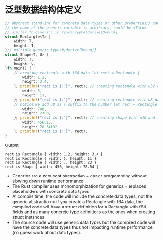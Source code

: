 # 泛型数据结构体定义

```rust
// abstract stand-ins for concrete data types or other properties// can be used with structs, functions, methods, etc. to help eliminate duplicate code// gives flexibility to data types// defined with <T> (T: generic type variable)
// the name of the generic variable is arbitrary, could be <Toto>
// similar to generics in TypeScrypt#[derive(Debug)]
struct Rectangle<T> {
    width: T,
    height: T,
}// multiple generic types#[derive(Debug)]
struct Shape<T, U> {
    width: T,
    height: U,
}fn main() {
    // creating rectangle with f64 data let rect = Rectangle {
        width: 1.2,
        height: 3.4,
    }; println!("rect is {:?}", rect); // creating rectangle with u32 data let rect = Rectangle {
        width: 5,
        height: 11,
    }; println!("rect is {:?}", rect); // creating rectangle with u8 data
    // notice we add u8 as a suffix to the number let rect = Rectangle {
        width: 7u8,
        height: 23u8,
    }; println!("rect is {:?}", rect); // creating shape with u16 and f32 data let rect = Shape {
        width: 456u16,
        height: 78.54f32,
    }; println!("rect is {:?}", rect);
}
```
Output
```
rect is Rectangle { width: 1.2, height: 3.4 }
rect is Rectangle { width: 5, height: 11 }
rect is Rectangle { width: 7, height: 23 }
rect is Shape { width: 456, height: 78.54 }
```

-   Generics are a zero cost abstraction = easier programming without slowing down runtime performance
-   The Rust compiler uses monomorphization for generics = replaces placeholders with concrete data types
-   At compile time, the code will include the concrete data types, not the generic abstraction = if you create a Rectangle with f64 data, the compiled code will have a struct definition for a Rectangle with f64 fields and as many concrete type definitions as the ones when creating struct instances.
-   The source code will use generic data types but the compiled code will have the concrete data types thus not impacting runtime performance (no guess work about data types).